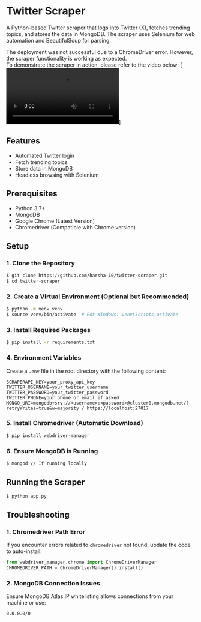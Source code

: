 # Twitter Scraper

A Python-based Twitter scraper that logs into Twitter (X), fetches trending topics, and stores the data in MongoDB. The scraper uses Selenium for web automation and BeautifulSoup for parsing.

The deployment was not successful due to a ChromeDriver error. However, the scraper functionality is working as expected.  
To demonstrate the scraper in action, please refer to the video below: 
[![Scraper demo](https://raw.githubusercontent.com/harsha-10/Twitter-scrapper/main/assets/scrapper.mp4)]
## Features
- Automated Twitter login
- Fetch trending topics
- Store data in MongoDB
- Headless browsing with Selenium

## Prerequisites
- Python 3.7+
- MongoDB
- Google Chrome (Latest Version)
- Chromedriver (Compatible with Chrome version)

## Setup

### 1. Clone the Repository
```bash
$ git clone https://github.com/harsha-10/twitter-scraper.git
$ cd twitter-scraper
```

### 2. Create a Virtual Environment (Optional but Recommended)
```bash
$ python -m venv venv
$ source venv/bin/activate  # For Windows: venv\Scripts\activate
```

### 3. Install Required Packages
```bash
$ pip install -r requirements.txt
```

### 4. Environment Variables
Create a `.env` file in the root directory with the following content:

```env
SCRAPERAPI_KEY=your_proxy_api_key
TWITTER_USERNAME=your_twitter_username
TWITTER_PASSWORD=your_twitter_password
TWITTER_PHONE=your_phone_or_email_if_asked
MONGO_URI=mongodb+srv://<username>:<password>@cluster0.mongodb.net/?retryWrites=true&w=majority / https://localhost:27017
```

### 5. Install Chromedriver (Automatic Download)
```bash
$ pip install webdriver-manager
```

### 6. Ensure MongoDB is Running
```bash
$ mongod // If running locally
```

## Running the Scraper
```bash
$ python app.py
```

## Troubleshooting

### 1. Chromedriver Path Error
If you encounter errors related to `chromedriver` not found, update the code to auto-install:
```python
from webdriver_manager.chrome import ChromeDriverManager
CHROMEDRIVER_PATH = ChromeDriverManager().install()
```

### 2. MongoDB Connection Issues
Ensure MongoDB Atlas IP whitelisting allows connections from your machine or use:
```bash
0.0.0.0/0
```


